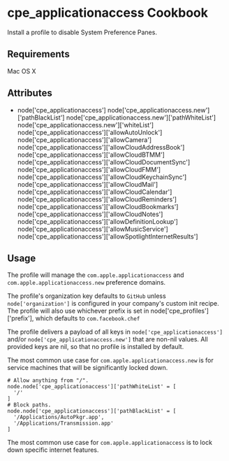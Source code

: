 cpe_applicationaccess Cookbook
=========================
Install a profile to disable System Preference Panes.

Requirements
------------
Mac OS X

Attributes
----------
* node['cpe_applicationaccess']
node['cpe_applicationaccess.new']['pathBlackList']
node['cpe_applicationaccess.new']['pathWhiteList']
node['cpe_applicationaccess.new']['whiteList']
node['cpe_applicationaccess']['allowAutoUnlock']
node['cpe_applicationaccess']['allowCamera']
node['cpe_applicationaccess']['allowCloudAddressBook']
node['cpe_applicationaccess']['allowCloudBTMM']
node['cpe_applicationaccess']['allowCloudDocumentSync']
node['cpe_applicationaccess']['allowCloudFMM']
node['cpe_applicationaccess']['allowCloudKeychainSync']
node['cpe_applicationaccess']['allowCloudMail']
node['cpe_applicationaccess']['allowCloudCalendar']
node['cpe_applicationaccess']['allowCloudReminders']
node['cpe_applicationaccess']['allowCloudBookmarks']
node['cpe_applicationaccess']['allowCloudNotes']
node['cpe_applicationaccess']['allowDefinitionLookup']
node['cpe_applicationaccess']['allowMusicService']
node['cpe_applicationaccess']['allowSpotlightInternetResults']

Usage
-----
The profile will manage the `com.apple.applicationaccess` and `com.apple.applicationaccess.new` preference domains. 

The profile's organization key defaults to `GitHub` unless `node['organization']` is
configured in your company's custom init recipe. The profile will also use
whichever prefix is set in node['cpe_profiles']['prefix'], which defaults to `com.facebook.chef`

The profile delivers a payload of all keys in `node['cpe_applicationaccess']` and/or `node['cpe_applicationaccess.new']` that are non-nil values.  All provided keys are nil, so that no profile is installed by default.


The most common use case for `com.apple.applicationaccess.new` is for service machines that will be significantly locked down.

    # Allow anything from "/".
    node.node['cpe_applicationaccess']['pathWhiteList' = [
      '/'
    ]
    # Block paths.
    node.node['cpe_applicationaccess']['pathBlackList' = [
      '/Applications/AutoPkgr.app',
      '/Applications/Transmission.app'
    ]

The most common use case for `com.apple.applicationaccess` is to lock down specific internet features.